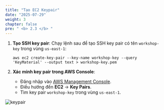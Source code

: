 ```yaml
---
title: "Tạo EC2 Keypair"
date: "2025-07-29"
weight: 3
chapter: false
pre: " <b> 2.3 </b> "
---
```


1. **Tạo SSH key pair**:
   Chạy lệnh sau để tạo SSH key pair có tên `workshop-key` trong vùng `us-east-1`:
   ```
   aws ec2 create-key-pair --key-name workshop-key --query 'KeyMaterial' --output text > workshop-key.pem
   ```

2. **Xác minh key pair trong AWS Console**:
   - Đăng nhập vào [AWS Management Console](https://aws.amazon.com/console/).
   - Điều hướng đến **EC2** → **Key Pairs**.
   - Tìm key pair `workshop-key` trong vùng `us-east-1`.

![keypair](/images/2.prerequisite/017-crekey.png)

